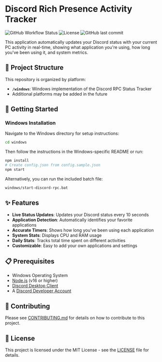 # Discord Rich Presence Activity Tracker

![GitHub Workflow Status](https://img.shields.io/github/workflow/status/clovetwilight3/Custom-DiscordRPC/Build%20and%20Test)
![License](https://img.shields.io/github/license/clovetwilight3/Custom-DiscordRPC)
![GitHub last commit](https://img.shields.io/github/last-commit/clovetwilight3/Custom-DiscordRPC)

This application automatically updates your Discord status with your current PC activity in real-time, showing what application you're using, how long you've been using it, and system metrics.

## 📂 Project Structure

This repository is organized by platform:

- **`/windows`**: Windows implementation of the Discord RPC Status Tracker
- Additional platforms may be added in the future

## 🚀 Getting Started

### Windows Installation

Navigate to the Windows directory for setup instructions:

```bash
cd windows
```

Then follow the instructions in the Windows-specific README or run:

```bash
npm install
# Create config.json from config.sample.json
npm start
```

Alternatively, you can run the included batch file:

```bash
windows/start-discord-rpc.bat
```

## ✨ Features

- **Live Status Updates**: Updates your Discord status every 10 seconds
- **Application Detection**: Automatically identifies your favorite applications
- **Accurate Timers**: Shows how long you've been using each application
- **System Stats**: Displays CPU and RAM usage
- **Daily Stats**: Tracks total time spent on different activities
- **Customizable**: Easy to add your own applications and settings

## 📋 Prerequisites

- Windows Operating System
- [Node.js](https://nodejs.org/) (v16 or higher)
- [Discord Desktop Client](https://discord.com/)
- A [Discord Developer Account](https://discord.com/developers/applications)

## 🤝 Contributing

Please see [CONTRIBUTING.md](CONTRIBUTING.md) for details on how to contribute to this project.

## 📄 License

This project is licensed under the MIT License - see the [LICENSE](LICENSE) file for details.